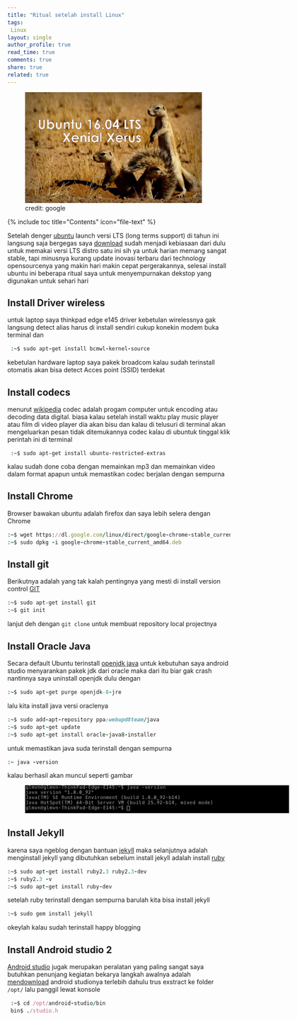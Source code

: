 ```yaml
---
title: "Ritual setelah install Linux"
tags:
 Linux
layout: single
author_profile: true
read_time: true
comments: true
share: true
related: true
---
```


<figure style="width: 400px" class="align-center">
<img src="/images/ubuntu16.jpg">
<figcaption>credit: google</figcaption>
</figure> 

 {% include toc title="Contents" icon="file-text" %}

 Setelah denger [ubuntu](www.ubuntu.com) launch versi LTS 
 (long terms support) di tahun ini langsung saja bergegas
 saya [download](http://www.ubuntu.com/download) sudah menjadi kebiasaan dari dulu untuk memakai versi LTS distro satu ini sih ya untuk harian memang sangat stable, tapi minusnya kurang update
 inovasi terbaru dari technology opensourcenya yang makin hari makin cepat pergerakannya, selesai install ubuntu ini beberapa ritual saya untuk menyempurnakan dekstop yang digunakan untuk sehari hari
 
 
## Install Driver wireless
 untuk laptop saya thinkpad edge e145 driver kebetulan wirelessnya gak langsung
 detect alias harus di install sendiri cukup konekin modem buka terminal dan

```ruby
 :~$ sudo apt-get install bcmwl-kernel-source
```
 kebetulan hardware laptop saya pakek broadcom kalau sudah terinstall otomatis akan bisa detect Acces point (SSID) terdekat 
 
## Install codecs
 menurut [wikipedia](https://en.wikipedia.org/wiki/Codec) codec adalah progam
 computer untuk encoding atau decoding data digital. biasa kalau setelah install waktu play music player atau film di video player dia akan bisu dan kalau di telusuri di terminal akan mengeluarkan pesan tidak ditemukannya codec 
 kalau di ubuntuk tinggal klik perintah ini di terminal
 
```
 :~$ sudo apt-get install ubuntu-restricted-extras
```
  kalau sudah done coba dengan memainkan mp3 dan memainkan video dalam format apapun untuk memastikan codec berjalan dengan sempurna
  
## Install Chrome
 Browser bawakan ubuntu adalah firefox dan saya lebih selera dengan Chrome 

```ruby
:~$ wget https://dl.google.com/linux/direct/google-chrome-stable_current_amd64.deb
:~$ sudo dpkg -i google-chrome-stable_current_amd64.deb
```

## Install git
 Berikutnya adalah yang tak kalah pentingnya yang mesti di install version control [GIT](https://en.wikipedia.org/wiki/Git_%28software%29) 

```html
:~$ sudo apt-get install git 
:~$ git init
``` 
lanjut deh dengan `git clone` untuk membuat repository local projectnya

## Install Oracle Java
 Secara default Ubuntu terinstall [openjdk java](https://en.wikipedia.org/wiki/OpenJDK) untuk kebutuhan saya android studio menyarankan pakek jdk dari oracle
 maka dari itu biar gak crash nantinnya saya uninstall openjdk dulu dengan

```ruby
:~$ sudo apt-get purge openjdk-8-jre
```
 lalu kita install java versi oraclenya

```ruby
:~$ sudo add-apt-repository ppa:webupd8team/java
:~$ sudo apt-get update
:~$ sudo apt-get install oracle-java8-installer
```
untuk memastikan java suda terinstall dengan sempurna

```ruby
:~ java -version
```
kalau berhasil akan muncul seperti gambar
<figure style="width: 600px" class="align-center">
<img src="/images/bash.png">
<figcaption></figcaption>
</figure> 

## Install Jekyll

karena saya ngeblog dengan bantuan [jekyll](https://jekyllrb.com/) maka selanjutnya adalah menginstall jekyll yang dibutuhkan sebelum install jekyll adalah install [ruby](https://en.wikipedia.org/wiki/Ruby_%28programming_language%29) 

```ruby
:~$ sudo apt-get install ruby2.3 ruby2.3-dev
:~$ ruby2.3 -v
:~$ sudo apt-get install ruby-dev
```
setelah ruby terinstall dengan sempurna barulah kita bisa install jekyll

```ruby
:~$ sudo gem install jekyll
```
okeylah kalau sudah terinstall happy blogging

## Install Android studio 2
 [Android studio](http://developer.android.com/tools/studio/index.html) jugak merupakan peralatan yang paling sangat saya butuhkan penunjang kegiatan bekarya langkah awalnya adalah [mendownload](http://developer.android.com/sdk/index.html) android studionya terlebih dahulu trus exstract ke folder `/opt/` lalu panggil lewat konsole
 
```ruby
 :~$ cd /opt/android-studio/bin
 bin$ ./studio.h
```